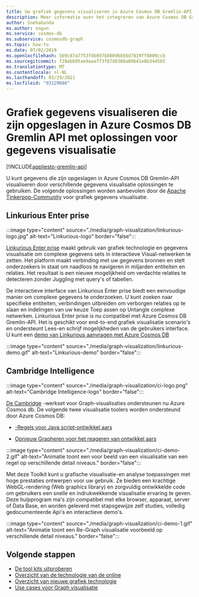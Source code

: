 ```yaml
---
title: Uw grafiek gegevens visualiseren in Azure Cosmos DB Gremlin-API
description: Meer informatie over het integreren van Azure Cosmos DB Graph-gegevens met visualisatie oplossingen (Linkurious Enter prise, Cambridge Intelligence).
author: SnehaGunda
ms.author: sngun
ms.service: cosmos-db
ms.subservice: cosmosdb-graph
ms.topic: how-to
ms.date: 07/02/2019
ms.openlocfilehash: 569c87a7753fdb0d7b880d6856d7819ff8000ccb
ms.sourcegitcommit: f28ebb95ae9aaaff3f87d8388a09b41e0b3445b5
ms.translationtype: MT
ms.contentlocale: nl-NL
ms.lasthandoff: 03/29/2021
ms.locfileid: "93129606"
---
```

# <a name="visualize-graph-data-stored-in-azure-cosmos-db-gremlin-api-with-data-visualization-solutions"></a>Grafiek gegevens visualiseren die zijn opgeslagen in Azure Cosmos DB Gremlin API met oplossingen voor gegevens visualisatie
[!INCLUDE[appliesto-gremlin-api](includes/appliesto-gremlin-api.md)]

U kunt gegevens die zijn opgeslagen in Azure Cosmos DB Gremlin-API visualiseren door verschillende gegevens visualisatie oplossingen te gebruiken. De volgende oplossingen worden aanbevolen door de [Apache Tinkerpop-Community](https://tinkerpop.apache.org/#poweredby) voor grafiek gegevens visualisatie.

## <a name="linkurious-enterprise"></a>Linkurious Enter prise

:::image type="content" source="./media/graph-visualization/linkurious-logo.jpg" alt-text="Linkurious-logo" border="false":::

[Linkurious Enter prise](https://linkurio.us/product/) maakt gebruik van grafiek technologie en gegevens visualisatie om complexe gegevens sets in interactieve Visual-netwerken te zetten. Het platform maakt verbinding met uw gegevens bronnen en stelt onderzoekers in staat om naadloos te navigeren in miljarden entiteiten en relaties. Het resultaat is een nieuwe mogelijkheid om verdachte relaties te detecteren zonder Juggling met query's of tabellen.

De interactieve interface van Linkurious Enter prise biedt een eenvoudige manier om complexe gegevens te onderzoeken. U kunt zoeken naar specifieke entiteiten, verbindingen uitbreiden om verborgen relaties op te slaan en indelingen van uw keuze Toep assen op Untangle complexe netwerken. Linkurious Enter prise is nu compatibel met Azure Cosmos DB Gremlin-API. Het is geschikt voor end-to-end grafiek visualisatie scenario's en ondersteunt Lees-en schrijf mogelijkheden van de gebruikers interface. U kunt een [demo van Linkurious aanvragen met Azure Cosmos DB](https://linkurio.us/contact/)

:::image type="content" source="./media/graph-visualization/linkurious-demo.gif" alt-text="Linkurious-demo" border="false":::

## <a name="cambridge-intelligence"></a>Cambridge Intelligence

:::image type="content" source="./media/graph-visualization/ci-logo.png" alt-text="Cambridge Intelligence-logo" border="false":::

[De Cambridge](https://cambridge-intelligence.com/products/) -werkset voor Graph-visualisaties ondersteunen nu Azure Cosmos db. De volgende twee visualisatie toolers worden ondersteund door Azure Cosmos DB:

- [-Regels voor Java script-ontwikkel aars](https://cambridge-intelligence.com/keylines/)

- [Opnieuw Grapheren voor het reageren van ontwikkel aars](https://cambridge-intelligence.com/regraph/)

:::image type="content" source="./media/graph-visualization/ci-demo-2.gif" alt-text="Animatie toont een voor beeld van een visualisatie van een regel op verschillende detail niveaus." border="false":::

Met deze Toolkit kunt u grafische visualisatie-en analyse toepassingen met hoge prestaties ontwerpen voor uw gebruik. Ze bieden een krachtige WebGL-rendering (Web graphics library) en zorgvuldig ontwikkelde code om gebruikers een snelle en indrukwekkende visualisatie ervaring te geven. Deze hulpprogram ma's zijn compatibel met elke browser, apparaat, server of Data Base, en worden geleverd met stapsgewijze zelf studies, volledig gedocumenteerde Api's en interactieve demo's.

:::image type="content" source="./media/graph-visualization/ci-demo-1.gif" alt-text="Animatie toont een Re-Graph visualisatie voorbeeld op verschillende detail niveaus." border="false":::


## <a name="next-steps"></a>Volgende stappen

- [De tool kits uitproberen](https://cambridge-intelligence.com/try/)
- [Overzicht van de technologie van de online](https://cambridge-intelligence.com/keylines/technology/)
- [Overzicht van nieuwe grafiek technologie](https://cambridge-intelligence.com/regraph/technology/)
- [Use cases voor Graph visualisatie](https://cambridge-intelligence.com/use-cases/)

